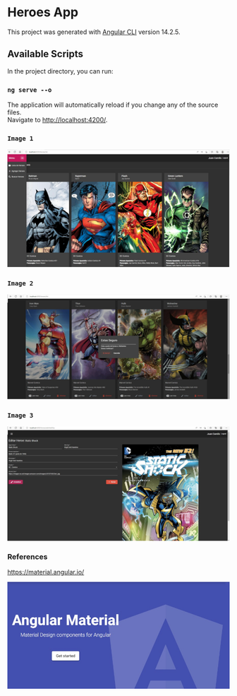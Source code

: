 # Heroes App

This project was generated with [Angular CLI](https://github.com/angular/angular-cli) version 14.2.5.

## Available Scripts
In the project directory, you can run:

### `ng serve --o`
The application will automatically reload if you change any of the source files.\
Navigate to [http://localhost:4200/](http://localhost:4200/).

### `Image 1`
![alt tag](https://github.com/juancr5/Aplicaciones-Angular/blob/main/images/06%20Heroes%20App%20Menu.jpg)

### `Image 2`
![alt tag](https://github.com/juancr5/Aplicaciones-Angular/blob/main/images/06%20Heroes%20App%20Delete.jpg)

### `Image 3`
![alt tag](https://github.com/juancr5/Aplicaciones-Angular/blob/main/images/06%20Heroes%20App%20Edit.jpg)

### References
https://material.angular.io/

![alt tag](https://github.com/juancr5/Aplicaciones-Angular/blob/main/images/06%20Angular%20Material.jpg)
